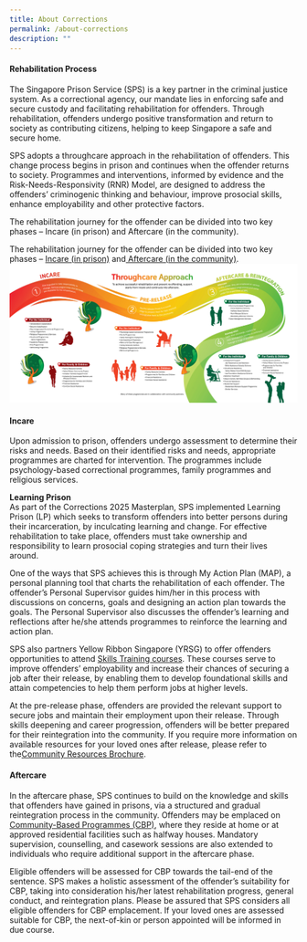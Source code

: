 ```yaml
---
title: About Corrections
permalink: /about-corrections
description: ""
---
```

#### Rehabilitation Process

The Singapore Prison Service (SPS) is a key partner in the criminal justice system. As a correctional agency, our mandate lies in enforcing safe and secure custody and facilitating rehabilitation for offenders. Through rehabilitation, offenders undergo positive transformation and return to society as contributing citizens, helping to keep Singapore a safe and secure home. 

SPS adopts a throughcare approach in the rehabilitation of offenders. This change process begins in prison and continues when the offender returns to society. Programmes and interventions, informed by evidence and the Risk-Needs-Responsivity (RNR) Model, are designed to address the offenders’ criminogenic thinking and behaviour, improve prosocial skills, enhance employability and other protective factors.

The rehabilitation journey for the offender can be divided into two key phases – Incare (in prison) and Aftercare (in the community).


The rehabilitation journey for the offender can be divided into two key phases – [Incare (in prison)](https://pris-test-staging.netlify.app/rehabilitation-process/for-inmates/incare) and[ Aftercare (in the community)](https://pris-test-staging.netlify.app/rehabilitation-process/for-offenders/aftercare).
[![Alt text for image on Isomer site](/images/image-library/rehab%20process.jpg)](https://pris-test-staging.netlify.app/images/image-library/rehab%20process.jpg)

#### Incare
Upon admission to prison, offenders undergo assessment to determine their risks and needs. Based
on their identified risks and needs, appropriate programmes are charted for intervention. The programmes include psychology-based correctional programmes, family programmes and religious services.

**Learning Prison** <br>
As part of the Corrections 2025 Masterplan, SPS implemented Learning Prison (LP) which seeks to transform offenders into better persons during their incarceration, by inculcating learning and change. For effective rehabilitation to take place, offenders must take ownership and responsibility to learn prosocial coping strategies and turn their lives around.

One of the ways that SPS achieves this is through My Action Plan (MAP), a personal planning tool that charts the rehabilitation of each offender. The offender’s Personal Supervisor guides him/her in this process with discussions on concerns, goals and designing an action plan towards the goals.
The Personal Supervisor also discusses the offender’s learning and reflections after he/she attends programmes to reinforce the learning and action plan.

SPS also partners Yellow Ribbon Singapore (YRSG) to offer offenders opportunities to attend [Skills Training courses](https://pris-test-staging.netlify.app/rehabilitation-process/for-inmates/incare). These courses serve to improve offenders’ employability and increase their chances of securing a job after their release, by enabling them to develop foundational skills and attain competencies to help them perform jobs at higher levels.

At the pre-release phase, offenders are provided the relevant support to secure jobs and maintain their employment upon their release. Through skills deepening and career progression, offenders will be better prepared for their reintegration into the community. If you require more information on available resources for your loved ones after release, please refer to the[Community Resources Brochure](/files/SPS%20-%20Community%20Resources%20Brochure.pdf).


#### Aftercare
In the aftercare phase, SPS continues to build on the knowledge and skills that offenders have gained in prisons, via a structured and gradual reintegration process in the community. Offenders may be emplaced on [Community-Based Programmes (CBP)](https://pris-test-staging.netlify.app/rehabilitation-process/for-offenders/halfway-care), where they reside at home or at approved residential facilities such as halfway houses. Mandatory supervision, counselling, and casework sessions are also extended to individuals who require additional support in the aftercare phase.

Eligible offenders will be assessed for CBP towards the tail-end of the sentence. SPS makes a holistic assessment of the offender’s suitability for CBP, taking into consideration his/her latest rehabilitation progress, general conduct, and reintegration plans. Please be assured that SPS considers all eligible offenders for CBP emplacement. If your loved ones are assessed suitable for CBP, the next-of-kin or person appointed will be informed in due course.